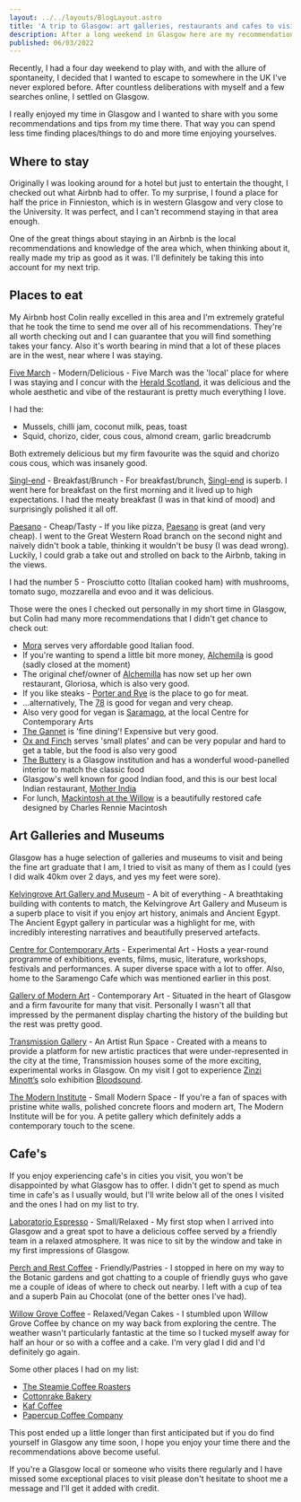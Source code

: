 ```yaml
---
layout: ../../layouts/BlogLayout.astro
title: 'A trip to Glasgow: art galleries, restaurants and cafes to visit'
description: After a long weekend in Glasgow here are my recommendations on places to eat, art galleries to visit and cafes for small bites and great coffee.
published: 06/03/2022
---
```


Recently, I had a four day weekend to play with, and with the allure of spontaneity, I decided that I wanted to escape to somewhere in the UK I've never explored before. After countless deliberations with myself and a few searches online, I settled on Glasgow.

I really enjoyed my time in Glasgow and I wanted to share with you some recommendations and tips from my time there. That way you can spend less time finding places/things to do and more time enjoying yourselves.

## Where to stay

Originally I was looking around for a hotel but just to entertain the thought, I checked out what Airbnb had to offer. To my surprise, I found a place for half the price in Finnieston, which is in western Glasgow and very close to the University. It was perfect, and I can't recommend staying in that area enough.

One of the great things about staying in an Airbnb is the local recommendations and knowledge of the area which, when thinking about it, really made my trip as good as it was. I'll definitely be taking this into account for my next trip.

## Places to eat

My Airbnb host Colin really excelled in this area and I'm extremely grateful that he took the time to send me over all of his recommendations. They're all worth checking out and I can guarantee that you will find something takes your fancy. Also it's worth bearing in mind that a lot of these places are in the west, near where I was staying.

[Five March](https://fivemarch.co.uk) - Modern/Delicious - Five March was the 'local' place for where I was staying and I concur with the [Herald Scotland](https://www.heraldscotland.com/life_style/16384531.restaurant-review-five-march-140-elderslie-st-glasgow/), it was delicious and the whole aesthetic and vibe of the restaurant is pretty much everything I love.

I had the:

- Mussels, chilli jam, coconut milk, peas, toast
- Squid, chorizo, cider, cous cous, almond cream, garlic breadcrumb

Both extremely delicious but my firm favourite was the squid and chorizo cous cous, which was insanely good.

[Singl-end](http://thesingl-end.co.uk/garnethill/) - Breakfast/Brunch - For breakfast/brunch, [Singl-end](http://thesingl-end.co.uk/garnethill/) is superb. I went here for breakfast on the first morning and it lived up to high expectations. I had the meaty breakfast (I was in that kind of mood) and surprisingly polished it all off.

[Paesano](https://paesanopizza.co.uk) - Cheap/Tasty - If you like pizza, [Paesano](https://paesanopizza.co.uk) is great (and very cheap). I went to the Great Western Road branch on the second night and naively didn't book a table, thinking it wouldn't be busy (I was dead wrong). Luckily, I could grab a take out and strolled on back to the Airbnb, taking in the views.

I had the number 5 - Prosciutto cotto (Italian cooked ham) with mushrooms, tomato sugo, mozzarella and evoo and it was delicious.

Those were the ones I checked out personally in my short time in Glasgow, but Colin had many more recommendations that I didn't get chance to check out:

- [Mora](https://morabarandkitchen.com) serves very affordable good Italian food.
- If you're wanting to spend a little bit more money, [Alchemila](http://www.thisisalchemilla.com) is good (sadly closed at the moment)
- The original chef/owner of [Alchemilla](https://www.gloriosaglasgow.com) has now set up her own restaurant, Gloriosa, which is also very good.
- If you like steaks - [Porter and Rye](http://www.porterandrye.com) is the place to go for meat.
- ...alternatively, The [78](https://www.the78barandkitchen.com/index.html/?pid=9) is good for vegan and very cheap.
- Also very good for vegan is [Saramago](https://www.cca-glasgow.com/saramago-cafe/saramago-caf-bar), at the local Centre for Contemporary Arts
- [The Gannet](https://www.thegannetgla.com) is 'fine dining'! Expensive but very good.
- [Ox and Finch](https://www.oxandfinch.com) serves 'small plates' and can be very popular and hard to get a table, but the food is also very good
- [The Buttery](http://twofatladiesrestaurant.com/buttery) is a Glasgow institution and has a wonderful wood-panelled interior to match the classic food
- Glasgow's well known for good Indian food, and this is our best local Indian restaurant, [Mother India](http://www.motherindia.co.uk/index.php/contact-mi)
- For lunch, [Mackintosh at the Willow](https://www.mackintoshatthewillow.com) is a beautifully restored cafe designed by Charles Rennie Macintosh

## Art Galleries and Museums

Glasgow has a huge selection of galleries and museums to visit and being the fine art graduate that I am, I tried to visit as many of them as I could (yes I did walk 40km over 2 days, and yes my feet were sore).

[Kelvingrove Art Gallery and Museum](https://www.glasgowlife.org.uk/museums/venues/kelvingrove-art-gallery-and-museum) - A bit of everything - A breathtaking building with contents to match, the Kelvingrove Art Gallery and Museum is a superb place to visit if you enjoy art history, animals and Ancient Egypt. The Ancient Egypt gallery in particular was a highlight for me, with incredibly interesting narratives and beautifully preserved artefacts.

[Centre for Contemporary Arts](https://www.cca-glasgow.com/) - Experimental Art - Hosts a year-round programme of exhibitions, events, films, music, literature, workshops, festivals and performances. A super diverse space with a lot to offer. Also, home to the Saramengo Cafe which was mentioned earlier in this post.

[Gallery of Modern Art](https://www.glasgowlife.org.uk/museums/venues/gallery-of-modern-art-goma) - Contemporary Art - Situated in the heart of Glasgow and a firm favourite for many that visit. Personally I wasn't all that impressed by the permanent display charting the history of the building but the rest was pretty good.

[Transmission Gallery](https://transmissiongallery.org/) - An Artist Run Space - Created with a means to provide a platform for new artistic practices that were under-represented in the city at the time, Transmission houses some of the more exciting, experimental works in Glasgow. On my visit I got to experience [Zinzi Minott’s](https://zinziminott.com/) solo exhibition [Bloodsound](https://response.transmissiongallery.org/Bloodsound-1).

[The Modern Institute](https://www.themoderninstitute.com/) - Small Modern Space - If you're a fan of spaces with pristine white walls, polished concrete floors and modern art, The Modern Institute will be for you. A petite gallery which definitely adds a contemporary touch to the scene.

## Cafe's

If you enjoy experiencing cafe's in cities you visit, you won't be disappointed by what Glasgow has to offer. I didn't get to spend as much time in cafe's as I usually would, but I'll write below all of the ones I visited and the ones I had on my list to try.

[Laboratorio Espresso](https://labespr.tumblr.com/) - Small/Relaxed - My first stop when I arrived into Glasgow and a great spot to have a delicious coffee served by a friendly team in a relaxed atmosphere. It was nice to sit by the window and take in my first impressions of Glasgow.

[Perch and Rest Coffee](https://www.prestcoffee.com/) - Friendly/Pastries - I stopped in here on my way to the Botanic gardens and got chatting to a couple of friendly guys who gave me a couple of ideas of where to check out nearby. I left with a cup of tea and a superb Pain au Chocolat (one of the better ones I've had).

[Willow Grove Coffee](https://www.willowgrovecoffee.com/) - Relaxed/Vegan Cakes - I stumbled upon Willow Grove Coffee by chance on my way back from exploring the centre. The weather wasn't particularly fantastic at the time so I tucked myself away for half an hour or so with a coffee and a cake. I'm very glad I did and I'd definitely go again.

Some other places I had on my list:

- [The Steamie Coffee Roasters](https://www.thesteamie.co.uk/)
- [Cottonrake Bakery](https://www.cottonrake.com/)
- [Kaf Coffee](https://kafcoffee.co.uk/)
- [Papercup Coffee Company](https://www.papercupcoffee.co.uk/)

This post ended up a little longer than first anticipated but if you do find yourself in Glasgow any time soon, I hope you enjoy your time there and the recommendations above become useful.

If you're a Glasgow local or someone who visits there regularly and I have missed some exceptional places to visit please don't hesitate to shoot me a message and I'll get it added with credit.
